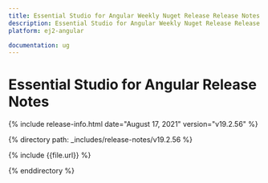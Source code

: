 ```yaml
---
title: Essential Studio for Angular Weekly Nuget Release Release Notes  
description: Essential Studio for Angular Weekly Nuget Release Release Notes  
platform: ej2-angular

documentation: ug
---
```


# Essential Studio for  Angular  Release Notes  

{% include release-info.html date="August 17, 2021"   version="v19.2.56"  %} 

{% directory path: _includes/release-notes/v19.2.56 %}

{% include {{file.url}} %}

{% enddirectory %}
